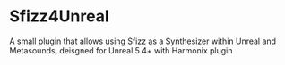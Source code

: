 # Sfizz4Unreal
A small plugin that allows using Sfizz as a Synthesizer within Unreal and Metasounds, deisgned for Unreal 5.4+ with Harmonix plugin
